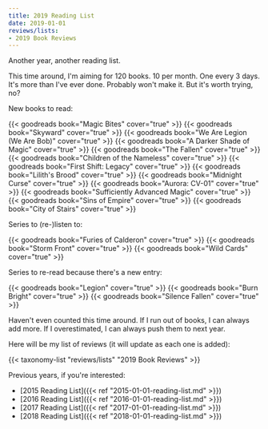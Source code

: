 ```yaml
---
title: 2019 Reading List
date: 2019-01-01
reviews/lists:
- 2019 Book Reviews
---
```

Another year, another reading list.

This time around, I'm aiming for 120 books. 10 per month. One every 3 days. It's more than I've ever done. Probably won't make it. But it's worth trying, no?

<!--more-->

New books to read:

{{< goodreads book="Magic Bites" cover="true" >}}
{{< goodreads book="Skyward" cover="true" >}}
{{< goodreads book="We Are Legion (We Are Bob)" cover="true" >}}
{{< goodreads book="A Darker Shade of Magic" cover="true" >}}
{{< goodreads book="The Fallen" cover="true" >}}
{{< goodreads book="Children of the Nameless" cover="true" >}}
{{< goodreads book="First Shift: Legacy" cover="true" >}}
{{< goodreads book="Lilith's Brood" cover="true" >}}
{{< goodreads book="Midnight Curse" cover="true" >}}
{{< goodreads book="Aurora: CV-01" cover="true" >}}
{{< goodreads book="Sufficiently Advanced Magic" cover="true" >}}
{{< goodreads book="Sins of Empire" cover="true" >}}
{{< goodreads book="City of Stairs" cover="true" >}}

Series to (re-)listen to:

{{< goodreads book="Furies of Calderon" cover="true" >}}
{{< goodreads book="Storm Front" cover="true" >}}
{{< goodreads book="Wild Cards" cover="true" >}}

Series to re-read because there's a new entry:

{{< goodreads book="Legion" cover="true" >}}
{{< goodreads book="Burn Bright" cover="true" >}}
{{< goodreads book="Silence Fallen" cover="true" >}}

Haven't even counted this time around. If I run out of books, I can always add more. If I overestimated, I can always push them to next year.

Here will be my list of reviews (it will update as each one is added):

{{< taxonomy-list "reviews/lists" "2019 Book Reviews" >}}

Previous years, if you're interested:

- [2015 Reading List]({{< ref "2015-01-01-reading-list.md" >}})
- [2016 Reading List]({{< ref "2016-01-01-reading-list.md" >}})
- [2017 Reading List]({{< ref "2017-01-01-reading-list.md" >}})
- [2018 Reading List]({{< ref "2018-01-01-reading-list.md" >}})
